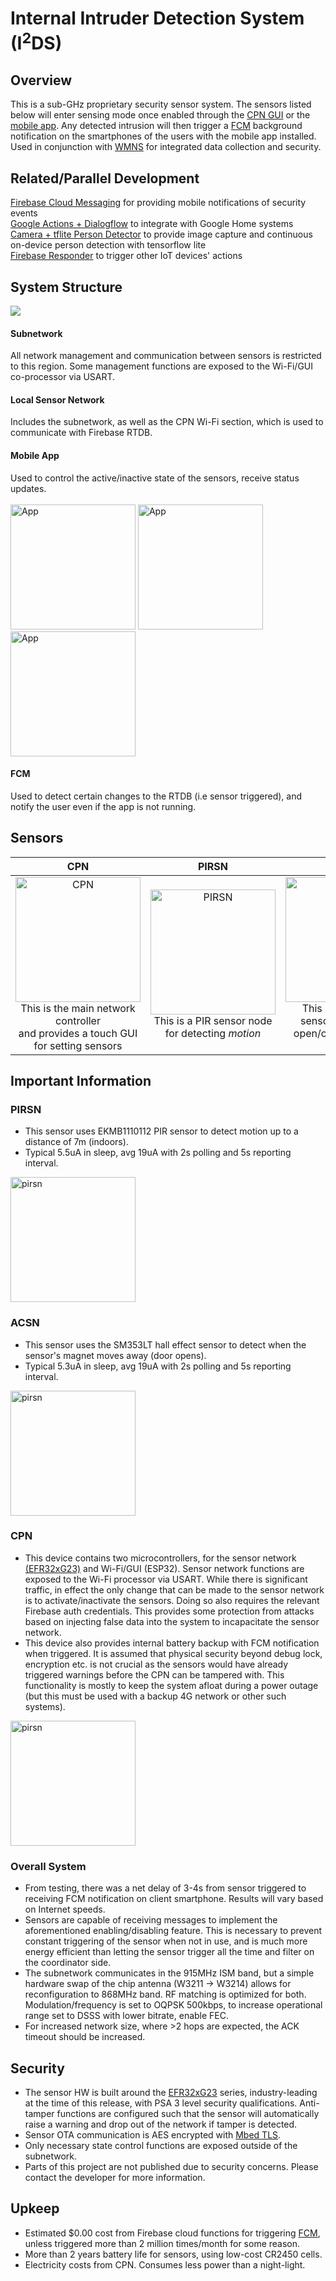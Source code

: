 # Internal Intruder Detection System (I<sup>2</sup>DS)

## Overview
This is a sub-GHz proprietary security sensor system. The sensors listed below will enter sensing mode once enabled through the [CPN GUI](https://github.com/edward62740/i2ds/blob/master/CPN%20ESP32/src/app_gui.cpp) or the [mobile app](https://github.com/edward62740/i2ds/tree/master/App). Any detected intrusion will then trigger a [FCM](https://github.com/edward62740/i2ds-fcm) background notification on the smartphones of the users with the mobile app installed.
Used in conjunction with [WMNS](https://github.com/edward62740/Wireless-Mesh-Network-System) for integrated data collection and security.

## Related/Parallel Development
[Firebase Cloud Messaging](https://github.com/edward62740/i2ds-fcm) for providing mobile notifications of security events<br>
[Google Actions + Dialogflow](https://github.com/edward62740/i2ds-assistant) to integrate with Google Home systems<br>
[Camera + tflite Person Detector](https://github.com/edward62740/i2ds-sentinel) to provide image capture and continuous on-device person detection with tensorflow lite <br>
[Firebase Responder](https://github.com/edward62740/firebase-responder) to trigger other IoT devices' actions <br>

## System Structure
![](https://github.com/edward62740/i2ds/blob/master/Documentation/functional.png)
#### Subnetwork
All network management and communication between sensors is restricted to this region. Some management functions are exposed to the Wi-Fi/GUI co-processor via USART.
#### Local Sensor Network
Includes the subnetwork, as well as the CPN Wi-Fi section, which is used to communicate with Firebase RTDB.
#### Mobile App
Used to control the active/inactive state of the sensors, receive status updates.<br><br>
<img src="https://github.com/edward62740/i2ds/blob/master/Documentation/App-main.jpg" alt="App" width="200"/>
<img src="https://github.com/edward62740/i2ds/blob/master/Documentation/App-settings.jpg" alt="App" width="200"/>
<img src="https://github.com/edward62740/i2ds/blob/master/Documentation/App-errors.jpg" alt="App" width="200"/>
#### FCM
Used to detect certain changes to the RTDB (i.e sensor triggered), and notify the user even if the app is not running.

 
 ## Sensors
 CPN             |  PIRSN      |  ACSN
:-------------------------:|:-------------------------:|:-------------------------:
<img src="https://github.com/edward62740/i2ds/blob/master/Documentation/ic_cpn.png" alt="CPN" width="200"/><br />This is the main network controller <br> and provides a touch GUI for setting sensors|<img src="https://github.com/edward62740/i2ds/blob/master/Documentation/ic_pirsn.png" alt="PIRSN" width="200"/><br />This is a PIR sensor node for detecting *motion* |  <img src="https://github.com/edward62740/i2ds/blob/master/Documentation/ic_acsn.png" alt="ACSN" width="200"/><br />This is a hall-effect sensor for detecting <br> open/closed doors and windows

## Important Information
### PIRSN
* This sensor uses EKMB1110112 PIR sensor to detect motion up to a distance of 7m (indoors).
* Typical 5.5uA in sleep, avg 19uA with 2s polling and 5s reporting interval.
<img src="https://github.com/edward62740/I2DS/blob/master/Documentation/prod-pirsn.jpg" alt="pirsn" width="200"/>


### ACSN
* This sensor uses the SM353LT hall effect sensor to detect when the sensor's magnet moves away (door opens).
* Typical 5.3uA in sleep, avg 19uA with 2s polling and 5s reporting interval.
<img src="https://github.com/edward62740/I2DS/blob/master/Documentation/prod-acsn.jpg" alt="pirsn" width="200"/>

### CPN
* This device contains two microcontrollers, for the sensor network [(EFR32xG23)](https://www.silabs.com/wireless/proprietary/efr32fg23-sub-ghz-wireless-soc) and Wi-Fi/GUI (ESP32). Sensor network functions are exposed to the Wi-Fi processor via USART. While there is significant traffic, in effect the only change that can be made to the sensor network is to activate/inactivate the sensors. Doing so also requires the relevant Firebase auth credentials. This provides some protection from attacks based on injecting false data into the system to incapacitate the sensor network.
* This device also provides internal battery backup with FCM notification when triggered. It is assumed that physical security beyond debug lock, encryption etc. is not crucial as the sensors would have already triggered warnings before the CPN can be tampered with. This functionality is mostly to keep the system afloat during a power outage (but this must be used with a backup 4G network or other such systems).
<img src="https://github.com/edward62740/I2DS/blob/master/Documentation/prod-cpn.jpg" alt="pirsn" width="200"/>

### Overall System
* From testing, there was a net delay of 3-4s from sensor triggered to receiving FCM notification on client smartphone. Results will vary based on Internet speeds.
* Sensors are capable of receiving messages to implement the aforementioned enabling/disabling feature. This is necessary to prevent constant triggering of the sensor when not in use, and is much more energy efficient than letting the sensor trigger all the time and filter on the coordinator side.
* The subnetwork communicates in the 915MHz ISM band, but a simple hardware swap of the chip antenna (W3211 -> W3214) allows for reconfiguration to 868MHz band. RF matching is optimized for both. Modulation/frequency is set to OQPSK 500kbps, to increase operational range set to DSSS with lower bitrate, enable FEC.
* For increased network size, where >2 hops are expected, the ACK timeout should be increased.

## Security
* The sensor HW is built around the [EFR32xG23](https://www.silabs.com/wireless/proprietary/efr32fg23-sub-ghz-wireless-soc) series, industry-leading at the time of this release, with PSA 3 level security qualifications. Anti-tamper functions are configured such that the sensor will automatically raise a warning and drop out of the network if tamper is detected.
* Sensor OTA communication is AES encrypted with [Mbed TLS](https://github.com/Mbed-TLS/mbedtls).
* Only necessary state control functions are exposed outside of the subnetwork.
* Parts of this project are not published due to security concerns. Please contact the developer for more information.

## Upkeep
* Estimated $0.00 cost from Firebase cloud functions for triggering [FCM](https://github.com/edward62740/i2ds-fcm), unless triggered more than 2 million times/month for some reason.
* More than 2 years battery life for sensors, using low-cost CR2450 cells.
* Electricity costs from CPN. Consumes less power than a night-light.



